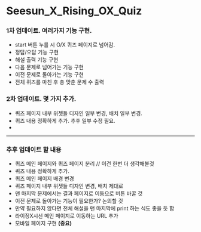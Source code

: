 # Seesun_X_Rising_OX_Quiz
### 1차 업데이트. 여러가지 기능 구현.

- start 버튼 누를 시 O/X 퀴즈 페이지로 넘어감.
- 정답/오답 기능 구현
- 해설 출력 기능 구현
- 다음 문제로 넘어가는 기능 구현
- 이전 문제로 돌아가는 기능 구현
- 전체 퀴즈를 마친 후 총 맞춘 문제 수 출력

### 2차 업데이트. 몇 가지 추가.
- 퀴즈 페이지 내부 위젯들 디자인 일부 변경, 배치 일부 변경.
- 퀴즈 내용 정확하게 추가. 추후 일부 수정 필요.
- 

---
### 추후 업데이트 할 내용

- 퀴즈 메인 페이지와 퀴즈 페이지 분리 // 이건 한번 더 생각해볼것
- 퀴즈 내용 정확하게 추가.
- 퀴즈 메인 페이지 배경 변경
- 퀴즈 페이지 내부 위젯들 디자인 변경, 배치 제대로
- 맨 마지막 문제에서는 결과 페이지로 이동으로 버튼 바꿀 것
- 이전 문제로 돌아가는 기능이 필요한가? 논의할 것
- 만약 필요하지 않다면 전체 해설을 맨 마지막에 print 하는 식도 좋을 듯 함
- 라이징X시선 메인 페이지로 이동하는 URL 추가
- 모바일 페이지 구현 __(중요)__
